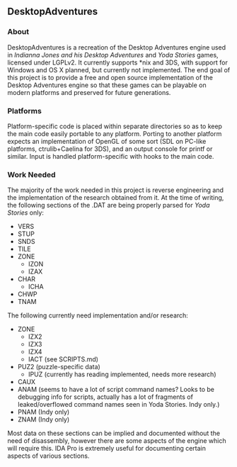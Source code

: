 ## DesktopAdventures

### About

DesktopAdventures is a recreation of the Desktop Adventures engine used in *Indianna Jones and his Desktop Adventures* and *Yoda Stories* games, licensed under LGPLv2. It currently supports *nix and 3DS, with support for Windows and OS X planned, but currently not implemented. The end goal of this project is to provide a free and open source implementation of the Desktop Adventures engine so that these games can be playable on modern platforms and preserved for future generations.

### Platforms

Platform-specific code is placed within separate directories so as to keep the main code easily portable to any platform. Porting to another platform expects an implementation of OpenGL of some sort (SDL on PC-like platforms, ctrulib+Caelina for 3DS), and an output console for printf or similar. Input is handled platform-specific with hooks to the main code.

### Work Needed

The majority of the work needed in this project is reverse engineering and the implementation of the research obtained from it. At the time of writing, the following sections of the .DAT are being properly parsed for *Yoda Stories* only:

- VERS
- STUP
- SNDS
- TILE
- ZONE
  - IZON
  - IZAX
- CHAR
  - ICHA
- CHWP
- TNAM

The following currently need implementation and/or research:

- ZONE
  - IZX2
  - IZX3
  - IZX4
  - IACT (see SCRIPTS.md)
- PUZ2 (puzzle-specific data)
  - IPUZ (currently has reading implemented, needs more research)
- CAUX
- ANAM (seems to have a lot of script command names? Looks to be debugging info for scripts, actually has a lot of fragments of leaked/overflowed command names seen in Yoda Stories. Indy only.)
- PNAM (Indy only)
- ZNAM (Indy only)

Most data on these sections can be implied and documented without the need of disassembly, however there are some aspects of the engine which will require this. IDA Pro is extremely useful for documenting certain aspects of various sections.
